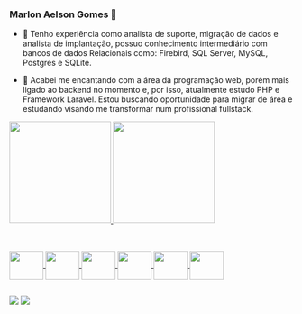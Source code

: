 ### Marlon Aelson Gomes 👋

- 🔭 Tenho experiência como analista de suporte, migração de dados e analista de implantação, possuo conhecimento intermediário com bancos de dados Relacionais como: Firebird, SQL Server, MySQL, Postgres e SQLite.

- 🌱 Acabei me encantando com a área da programação web, porém mais ligado ao backend no momento e, por isso, atualmente estudo PHP e Framework Laravel. Estou buscando oportunidade para migrar de área e estudando visando me transformar num profissional fullstack.

 <div>
  <a href="https://github.com/MarlonAelson">
  <img height="180em" src="https://github-readme-stats.vercel.app/api?username=MarlonAelson&show_icons=true&theme=tokyonight&include_all_commits=true&count_private=true"/>
  <img height="180em" src="https://github-readme-stats.vercel.app/api/top-langs/?username=MarlonAelson&layout=compact&langs_count=10&theme=tokyonight"/>
</div>
 
 ##

<div style="display: inline_block"><br>
  <img align="center" height="50" width="60" src="https://icongr.am/devicon/php-original.svg?size=128&color=currentColor">
  <img align="center" height="50" width="60" src="https://cdn.jsdelivr.net/gh/devicons/devicon/icons/laravel/laravel-plain-wordmark.svg" />
  <img align="center" height="50" width="60" src="https://cdn.jsdelivr.net/gh/devicons/devicon/icons/mysql/mysql-original-wordmark.svg" />
  <img align="center" height="50" width="60" src="https://cdn.jsdelivr.net/gh/devicons/devicon/icons/postgresql/postgresql-original-wordmark.svg" />
  <img align="center" height="50" width="60" src="https://cdn.jsdelivr.net/gh/devicons/devicon/icons/sqlite/sqlite-original-wordmark.svg" /> 
  <img align="center" height="50" width="60" src="https://cdn.jsdelivr.net/gh/devicons/devicon/icons/microsoftsqlserver/microsoftsqlserver-plain-wordmark.svg" />
</div>
  
  ##
  
  <div> 
  <a href = "mailto:marlon.aelson.gomes@gmail.com"><img src="https://img.shields.io/badge/-Gmail-%23333?style=for-the-badge&logo=gmail&logoColor=white" target="_blank"></a>
  <a href="https://br.linkedin.com/in/marlon-aelson-481688149" target="_blank"><img src="https://img.shields.io/badge/-LinkedIn-%230077B5?style=for-the-badge&logo=linkedin&logoColor=white" target="_blank"></a> 
 
<!--   ![Snake animation](https://github.com/handersonsilva/handersonsilva/blob/output/github-contribution-grid-snake.svg) -->
 
</div>

